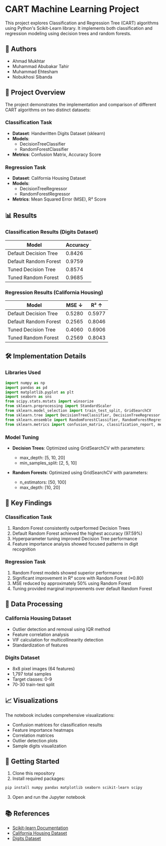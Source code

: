 # CART Machine Learning Project

This project explores Classification and Regression Tree (CART) algorithms using Python's Scikit-Learn library. It implements both classification and regression modeling using decision trees and random forests.

## 👥 Authors

- Ahmad Mukhtar
- Muhammad Abubakar Tahir
- Muhammad Ehtesham
- Nobukhosi Sibanda

## 🎯 Project Overview

The project demonstrates the implementation and comparison of different CART algorithms on two distinct datasets:

### Classification Task
- **Dataset**: Handwritten Digits Dataset (sklearn)
- **Models**: 
  - DecisionTreeClassifier
  - RandomForestClassifier
- **Metrics**: Confusion Matrix, Accuracy Score

### Regression Task
- **Dataset**: California Housing Dataset
- **Models**:
  - DecisionTreeRegressor
  - RandomForestRegressor
- **Metrics**: Mean Squared Error (MSE), R² Score

## 📊 Results

### Classification Results (Digits Dataset)

| Model | Accuracy |
|-------|----------|
| Default Decision Tree | 0.8426 |
| Default Random Forest | 0.9759 |
| Tuned Decision Tree | 0.8574 |
| Tuned Random Forest | 0.9685 |

### Regression Results (California Housing)

| Model | MSE ↓ | R² ↑ |
|-------|-------|------|
| Default Decision Tree | 0.5280 | 0.5977 |
| Default Random Forest | 0.2565 | 0.8046 |
| Tuned Decision Tree | 0.4060 | 0.6906 |
| Tuned Random Forest | 0.2569 | 0.8043 |

## 🛠️ Implementation Details

### Libraries Used
```python
import numpy as np
import pandas as pd
import matplotlib.pyplot as plt
import seaborn as sns
from scipy.stats.mstats import winsorize
from sklearn.preprocessing import StandardScaler
from sklearn.model_selection import train_test_split, GridSearchCV
from sklearn.tree import DecisionTreeClassifier, DecisionTreeRegressor
from sklearn.ensemble import RandomForestClassifier, RandomForestRegressor
from sklearn.metrics import confusion_matrix, classification_report, mean_squared_error, r2_score
```

### Model Tuning
- **Decision Trees**: Optimized using GridSearchCV with parameters:
  - max_depth: [5, 10, 20]
  - min_samples_split: [2, 5, 10]

- **Random Forests**: Optimized using GridSearchCV with parameters:
  - n_estimators: [50, 100]
  - max_depth: [10, 20]

## 📝 Key Findings

### Classification Task
1. Random Forest consistently outperformed Decision Trees
2. Default Random Forest achieved the highest accuracy (97.59%)
3. Hyperparameter tuning improved Decision Tree performance
4. Feature importance analysis showed focused patterns in digit recognition

### Regression Task
1. Random Forest models showed superior performance
2. Significant improvement in R² score with Random Forest (≈0.80)
3. MSE reduced by approximately 50% using Random Forest
4. Tuning provided marginal improvements over default Random Forest

## 🔄 Data Processing

### California Housing Dataset
- Outlier detection and removal using IQR method
- Feature correlation analysis
- VIF calculation for multicollinearity detection
- Standardization of features

### Digits Dataset
- 8x8 pixel images (64 features)
- 1,797 total samples
- Target classes: 0-9
- 70-30 train-test split

## 📈 Visualizations

The notebook includes comprehensive visualizations:
- Confusion matrices for classification results
- Feature importance heatmaps
- Correlation matrices
- Outlier detection plots
- Sample digits visualization

## 🚀 Getting Started

1. Clone this repository
2. Install required packages:
```bash
pip install numpy pandas matplotlib seaborn scikit-learn scipy
```
3. Open and run the Jupyter notebook

## 📚 References

- [Scikit-learn Documentation](https://scikit-learn.org/stable/)
- [California Housing Dataset](https://scikit-learn.org/stable/modules/generated/sklearn.datasets.fetch_california_housing.html)
- [Digits Dataset](https://scikit-learn.org/stable/modules/generated/sklearn.datasets.load_digits.html)
